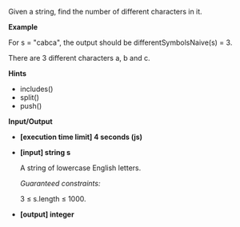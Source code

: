 Given a string, find the number of different characters in it.

**Example**

For s = &quot;cabca&quot;, the output should be
differentSymbolsNaive(s) = 3.

There are 3 different characters a, b and c.

**Hints**

- includes()
- split()
- push()

**Input/Output**

- **[execution time limit] 4 seconds (js)**
- **[input] string s**

  A string of lowercase English letters.

  _Guaranteed constraints:_

  3 ≤ s.length ≤ 1000.

- **[output] integer**
